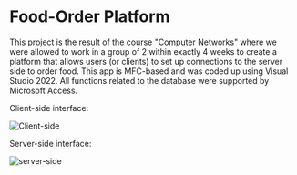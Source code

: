 # Food-Order Platform
This project is the result of the course "Computer Networks" where we were allowed to work in a group of 2 within exactly 4 weeks to create a platform that allows users (or clients) to set up connections to the server side to order food.
This app is MFC-based and was coded up using Visual Studio 2022. All functions related to the database were supported by Microsoft Access.

Client-side interface:

![Client-side](https://user-images.githubusercontent.com/90401104/212589815-a0f74be1-8887-426c-be58-beebcfd609ed.png)

Server-side interface:

![server-side](https://user-images.githubusercontent.com/90401104/212590063-d7545e46-4d66-45d5-9cac-70c465762a95.png)
